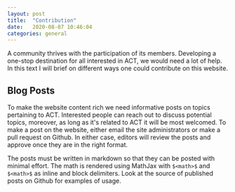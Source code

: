 ```yaml
---
layout: post
title:  "Contribution"
date:   2020-08-07 10:46:04
categories: general
---
```


A community thrives with the participation of its members. Developing a one-stop destination for all interested in ACT, we would need a lot of help. In this text I will brief on different ways one could contribute on this website. <!--more-->

## Blog Posts

To make the website content rich we need informative posts on topics pertaining to ACT. Interested people can reach out to discuss potential topics, moreover, as long as it's related to ACT it will be most welcomed. To make a post on the website, either email the site administrators or make a pull request on Github. In either case, editors will review the posts and approve once they are in the right format.

The posts must be written in markdown so that they can be posted with minimal effort. The math is rendered using MathJax with ```$<math>$``` and ```$<math>$``` as inline and block delimiters. Look at the source of published posts on Github for examples of usage.
